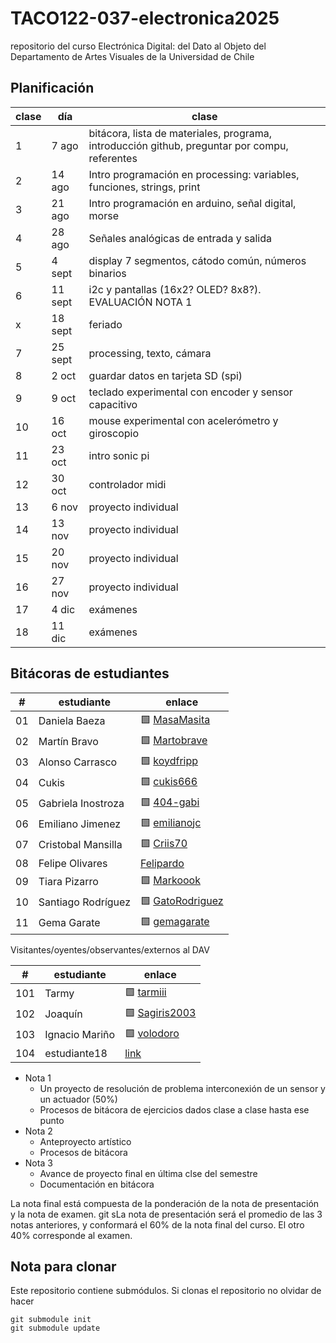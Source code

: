 # TACO122-037-electronica2025
repositorio del curso Electrónica Digital: del Dato al Objeto del Departamento de Artes Visuales de la Universidad de Chile

## Planificación

| clase | día     | clase                                                                                               |
|-------|---------|---------------------------------------------------------------------------------------------------- |
|     1 |   7 ago |  bitácora, lista de materiales, programa, introducción github, preguntar por compu, referentes      |
|     2 |  14 ago | Intro programación en processing: variables, funciones, strings, print                              |
|     3 |  21 ago | Intro programación en arduino, señal digital, morse                                                  |
|     4 |  28 ago | Señales analógicas de entrada y salida                                                              |
|     5 |  4 sept | display 7 segmentos, cátodo común, números binarios                                                |
|     6 | 11 sept | i2c y pantallas (16x2? OLED? 8x8?). EVALUACIÓN NOTA 1                                             |
| x     | 18 sept | feriado                                                                                            |
|     7 | 25 sept | processing, texto, cámara                                                                          |
|     8 |   2 oct | guardar datos en tarjeta SD (spi)                                                                  |
|     9 |   9 oct | teclado experimental con encoder y sensor capacitivo                                               |
|    10 |  16 oct | mouse experimental con acelerómetro y giroscopio                                                   |
|    11 |  23 oct | intro sonic pi                                                                                     |
|    12 |  30 oct | controlador midi                                                                                   |
|    13 |   6 nov | proyecto individual                                                                                |
|    14 |  13 nov | proyecto individual                                                                                |
|    15 |  20 nov | proyecto individual                                                                                |
|    16 |  27 nov | proyecto individual                                                                                |
|    17 |   4 dic | exámenes                                                                                           |
|    18 |  11 dic | exámenes                                                                                           |

## Bitácoras de estudiantes

| #  | estudiante      | enlace                                                                                   |
|----|----------------|------------------------------------------------------------------------------------------|
| 01 | Daniela Baeza    |🟩 [MasaMasita](https://github.com/MasaMasita/Taller-Electr-nica-Digital)                       |
| 02 | Martín Bravo    |🟩 [Martobrave](https://github.com/Martobrave/taco122-037-bitacora-martobrave)                       |
| 03 | Alonso Carrasco    |🟩 [koydfripp](https://github.com/koydfripp)                       |
| 04 | Cukis    | 🟩 [cukis666](https://github.com/cukis666/cukis) |
| 05 | Gabriela Inostroza    |🟩 [404-gabi](https://github.com/404-gabi/taco122-037-bitacora-404-gabi/)                       |
| 06 | Emiliano Jimenez    | 🟩 [emilianojc](https://github.com/emilianojc/bit-cora-Emiliano-)                       |
| 07 | Cristobal Mansilla    |🟩  [Criis70](https://github.com/Criis70/Proyecto-obra-trabajo-del-semestre.-Video-electr-nica-.-/tree/main)                       |
| 08 | Felipe Olivares    | [Felipardo](https://github.com/misaaaaaa/TACO122-037-electronica2025#)                       |
| 09 | Tiara Pizarro    | 🟩 [Markoook](https://github.com/Markoook/taco122-037-bitacora-mark)                       |
| 10 | Santiago Rodríguez    | 🟩 [GatoRodriguez](https://github.com/GatoRodriguez/TACO122-037-Bitacora-GatoRodriguez)                       |
|11 | Gema Garate | 🟩 [gemagarate](https://github.com/gemagarate/taco122-037-bitacora-gemagarate)


Visitantes/oyentes/observantes/externos al DAV

| #  | estudiante      | enlace                                                                                   |
|----|----------------|------------------------------------------------------------------------------------------|
| 101 | Tarmy       |🟩 [tarmiii](https://github.com/tarmiii/TACO122-137-BITACORA-TARMIII)                       |
| 102 | Joaquín    |🟩  [Sagiris2003](https://github.com/sagiris2003/taco122-037-bitacora-sagiris2003)                       |
| 103 | Ignacio Mariño    |🟩 [volodoro](https://github.com/volodoro/Bitacora-TACO122)                       |
| 104 | estudiante18    |  [link](https://github.com/misaaaaaa/TACO122-037-electronica2025#)     |

- Nota 1
    - Un proyecto de resolución de problema interconexión de un sensor y un actuador (50%) 
    - Procesos de bitácora de ejercicios dados clase a clase hasta ese punto
- Nota 2
    - Anteproyecto artístico
    - Procesos de bitácora
- Nota 3
    - Avance de proyecto final en última clse del semestre
    - Documentación en bitácora

La nota final está compuesta de la ponderación de la nota de presentación y la nota de examen. git sLa nota de presentación será el promedio de las 3 notas anteriores, y conformará el 60% de la nota final del curso. El otro 40% corresponde al examen.

## Nota para clonar

Este repositorio contiene submódulos. Si clonas el repositorio no olvidar de hacer

```
git submodule init
git submodule update
```